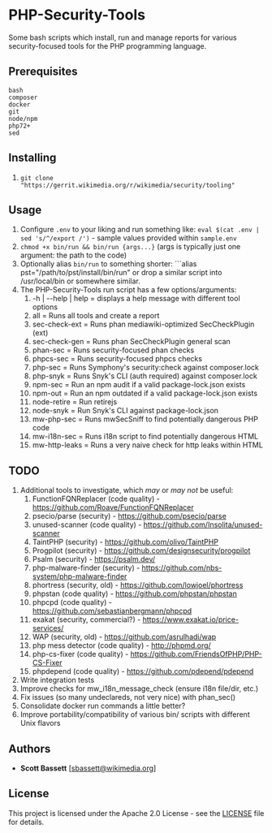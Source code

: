 # PHP-Security-Tools

Some bash scripts which install, run and manage reports for various security-focused tools for the PHP programming language.

## Prerequisites
```
bash
composer
docker
git
node/npm
php72+
sed
```

## Installing
1. ```git clone "https://gerrit.wikimedia.org/r/wikimedia/security/tooling"```

## Usage
1. Configure ```.env``` to your liking and run something like: ```eval $(cat .env | sed 's/^/export /')``` - sample values provided within ```sample.env```
2. ```chmod +x bin/run && bin/run {args...}``` (args is typically just one argument: the path to the code)
3. Optionally alias ```bin/run``` to something shorter: ```alias pst="/path/to/pst/install/bin/run" or drop a similar script into /usr/local/bin or somewhere similar.
4. The PHP-Security-Tools run script has a few options/arguments:
   1. -h | --help | help = displays a help message with different tool options
   2. all = Runs all tools and create a report
   3. sec-check-ext = Runs phan mediawiki-optimized SecCheckPlugin (ext)
   4. sec-check-gen = Runs phan SecCheckPlugin general scan
   5. phan-sec = Runs security-focused phan checks
   6. phpcs-sec = Runs security-focused phpcs checks
   7. php-sec = Runs Symphony's security:check against composer.lock
   8. php-snyk = Runs Snyk's CLI (auth required) against composer.lock
   9. npm-sec = Run an npm audit if a valid package-lock.json exists
   10. npm-out = Run an npm outdated if a valid package-lock.json exists
   11. node-retire = Run retirejs
   12. node-snyk = Run Snyk's CLI against package-lock.json
   13. mw-php-sec = Runs mwSecSniff to find potentially dangerous PHP code
   14. mw-i18n-sec = Runs i18n script to find potentially dangerous HTML
   15. mw-http-leaks = Runs a very naive check for http leaks within HTML

## TODO
1. Additional tools to investigate, which *may* or *may not* be useful:
   1. FunctionFQNReplacer (code quality) - https://github.com/Roave/FunctionFQNReplacer
   2. psecio/parse (security) - https://github.com/psecio/parse
   3. unused-scanner (code quality) - https://github.com/Insolita/unused-scanner
   4. TaintPHP (security) - https://github.com/olivo/TaintPHP
   5. Progpilot (security) - https://github.com/designsecurity/progpilot
   6. Psalm (security) - https://psalm.dev/
   7. php-malware-finder (security) - https://github.com/nbs-system/php-malware-finder
   8. phortress (security, old) - https://github.com/lowjoel/phortress
   9. phpstan (code quality) - https://github.com/phpstan/phpstan
   10. phpcpd (code quality) - https://github.com/sebastianbergmann/phpcpd
   11. exakat (security, commercial?) - https://www.exakat.io/price-services/
   12. WAP (security, old) - https://github.com/asrulhadi/wap
   13. php mess detector (code quality) - http://phpmd.org/
   14. php-cs-fixer (code quality) - https://github.com/FriendsOfPHP/PHP-CS-Fixer
   15. phpdepend (code quality) - https://github.com/pdepend/pdepend
2. Write integration tests
3. Improve checks for mw_i18n_message_check (ensure i18n file/dir, etc.)
4. Fix issues (so many undeclareds, not very nice) with phan_sec()
5. Consolidate docker run commands a little better?
6. Improve portability/compatibility of various bin/ scripts with different Unix flavors

## Authors
* **Scott Bassett** [sbassett@wikimedia.org]

## License
This project is licensed under the Apache 2.0 License - see the [LICENSE](LICENSE) file for details.
